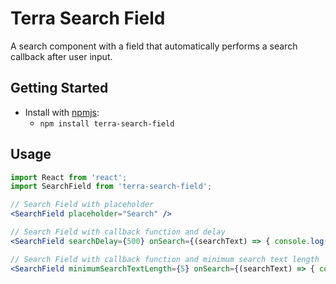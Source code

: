 # Terra Search Field

A search component with a field that automatically performs a search callback after user input.

## Getting Started

- Install with [npmjs](https://www.npmjs.com):
  - `npm install terra-search-field`

## Usage

```jsx
import React from 'react';
import SearchField from 'terra-search-field';

// Search Field with placeholder
<SearchField placeholder="Search" />

// Search Field with callback function and delay
<SearchField searchDelay={500} onSearch={(searchText) => { console.log(searchText); }} />

// Search Field with callback function and minimum search text length
<SearchField minimumSearchTextLength={5} onSearch={(searchText) => { console.log(searchText); }} />

```
